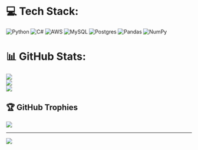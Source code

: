 # 💻 Tech Stack:
![Python](https://img.shields.io/badge/python-3670A0?style=for-the-badge&logo=python&logoColor=ffdd54) ![C#](https://img.shields.io/badge/c%23-%23239120.svg?style=for-the-badge&logo=c-sharp&logoColor=white) ![AWS](https://img.shields.io/badge/AWS-%23FF9900.svg?style=for-the-badge&logo=amazon-aws&logoColor=white) ![MySQL](https://img.shields.io/badge/mysql-%2300f.svg?style=for-the-badge&logo=mysql&logoColor=white) ![Postgres](https://img.shields.io/badge/postgres-%23316192.svg?style=for-the-badge&logo=postgresql&logoColor=white) ![Pandas](https://img.shields.io/badge/pandas-%23150458.svg?style=for-the-badge&logo=pandas&logoColor=white) ![NumPy](https://img.shields.io/badge/numpy-%23013243.svg?style=for-the-badge&logo=numpy&logoColor=white)
# 📊 GitHub Stats:
![](https://github-readme-stats.vercel.app/api?username=Lem0nes&theme=dracula&hide_border=true&include_all_commits=false&count_private=false)<br/>
![](https://github-readme-streak-stats.herokuapp.com/?user=Lem0nes&theme=dracula&hide_border=true)<br/>
![](https://github-readme-stats.vercel.app/api/top-langs/?username=Lem0nes&theme=dracula&hide_border=true&include_all_commits=false&count_private=false&layout=compact)

## 🏆 GitHub Trophies
![](https://github-profile-trophy.vercel.app/?username=Lem0nes&theme=radical&no-frame=true&no-bg=false&margin-w=4)

---
[![](https://visitcount.itsvg.in/api?id=Lem0nes&icon=0&color=0)](https://visitcount.itsvg.in)

<!-- Proudly created with GPRM ( https://gprm.itsvg.in ) -->
